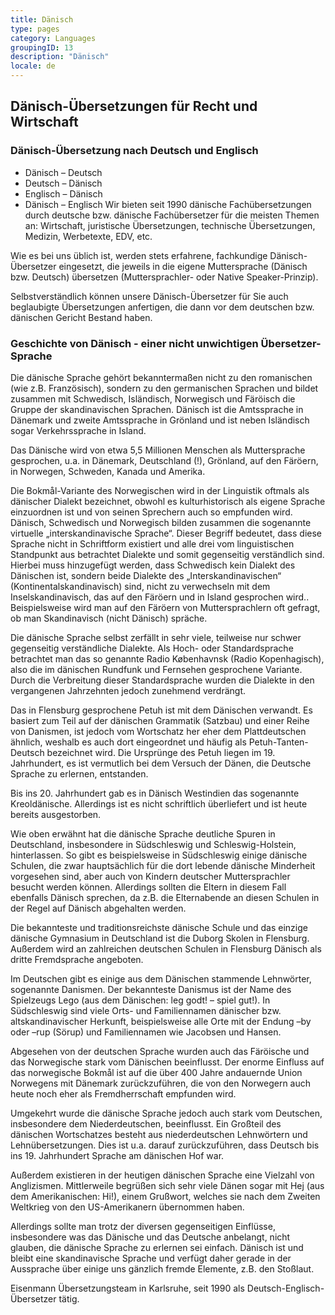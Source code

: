 ```yaml
---
title: Dänisch
type: pages
category: Languages
groupingID: 13
description: "Dänisch"
locale: de
---
```


## Dänisch-Übersetzungen für Recht und Wirtschaft
### Dänisch-Übersetzung nach Deutsch und Englisch
- Dänisch – Deutsch
- Deutsch – Dänisch
- Englisch – Dänisch
- Dänisch – Englisch
Wir bieten seit 1990 dänische Fachübersetzungen durch deutsche bzw. dänische Fachübersetzer für die meisten  Themen an: Wirtschaft, juristische Übersetzungen, technische Übersetzungen, Medizin, Werbetexte, EDV, etc.

Wie es bei uns üblich ist, werden stets erfahrene, fachkundige Dänisch-Übersetzer eingesetzt, die jeweils in die eigene Muttersprache (Dänisch bzw. Deutsch) übersetzen (Muttersprachler- oder Native Speaker-Prinzip).

Selbstverständlich können unsere Dänisch-Übersetzer für Sie auch beglaubigte Übersetzungen anfertigen, die dann vor dem deutschen bzw. dänischen Gericht Bestand haben.

### Geschichte von Dänisch - einer nicht unwichtigen Übersetzer-Sprache
Die dänische Sprache  gehört bekanntermaßen nicht zu den romanischen (wie z.B. Französisch), sondern zu den germanischen Sprachen und bildet zusammen mit Schwedisch, Isländisch, Norwegisch und Färöisch die Gruppe der skandinavischen Sprachen. Dänisch ist die Amtssprache in Dänemark und zweite Amtssprache in Grönland und ist neben Isländisch sogar Verkehrssprache in Island.

Das Dänische wird von etwa 5,5 Millionen Menschen als Muttersprache gesprochen, u.a. in Dänemark, Deutschland (!),  Grönland, auf den Färöern, in Norwegen, Schweden, Kanada und Amerika.

Die Bokmål-Variante des Norwegischen wird in der Linguistik oftmals als dänischer Dialekt bezeichnet, obwohl es kulturhistorisch als eigene Sprache einzuordnen ist und von seinen Sprechern auch so empfunden wird. Dänisch, Schwedisch und Norwegisch bilden zusammen die sogenannte virtuelle „interskandinavische Sprache“. Dieser Begriff bedeutet, dass diese Sprache nicht in Schriftform existiert und alle drei vom linguistischen Standpunkt aus betrachtet Dialekte und somit gegenseitig verständlich sind. Hierbei muss hinzugefügt werden, dass Schwedisch kein Dialekt des Dänischen ist, sondern beide Dialekte des „Interskandinavischen“ (Kontinentalskandinavisch) sind, nicht zu verwechseln mit dem Inselskandinavisch, das auf den Färöern und in Island gesprochen wird.. Beispielsweise wird man auf den Färöern von Muttersprachlern oft gefragt, ob man Skandinavisch (nicht Dänisch) spräche.

Die dänische Sprache selbst zerfällt in sehr viele, teilweise nur schwer gegenseitig verständliche Dialekte. Als Hoch- oder Standardsprache betrachtet man das so genannte Radio Københavnsk (Radio Kopenhagisch), also die im dänischen Rundfunk und Fernsehen gesprochene Variante. Durch die Verbreitung dieser Standardsprache wurden die Dialekte in den vergangenen Jahrzehnten jedoch zunehmend verdrängt.

Das in Flensburg gesprochene Petuh ist mit dem Dänischen verwandt. Es basiert zum Teil auf der dänischen Grammatik (Satzbau) und einer Reihe von Danismen, ist jedoch vom Wortschatz her eher dem Plattdeutschen ähnlich, weshalb es auch dort eingeordnet und häufig als Petuh-Tanten-Deutsch bezeichnet wird. Die Ursprünge des Petuh liegen im 19. Jahrhundert, es ist vermutlich bei dem Versuch der Dänen, die Deutsche Sprache zu erlernen, entstanden.

Bis ins 20. Jahrhundert gab es in Dänisch Westindien das sogenannte Kreoldänische. Allerdings ist es nicht schriftlich überliefert und ist heute bereits ausgestorben.

Wie oben erwähnt hat die dänische Sprache deutliche Spuren in Deutschland, insbesondere in Südschleswig und Schleswig-Holstein, hinterlassen. So gibt es beispielsweise in Südschleswig einige dänische Schulen, die zwar hauptsächlich für die dort lebende dänische Minderheit vorgesehen sind, aber auch von Kindern deutscher Muttersprachler besucht werden können. Allerdings sollten die Eltern in diesem Fall ebenfalls Dänisch sprechen, da z.B. die Elternabende an diesen Schulen in der Regel auf Dänisch abgehalten werden.

Die bekannteste und traditionsreichste dänische Schule und das einzige dänische Gymnasium in Deutschland ist die Duborg Skolen in Flensburg. Außerdem wird an zahlreichen deutschen Schulen in Flensburg Dänisch als dritte Fremdsprache angeboten.

Im Deutschen gibt es einige aus dem Dänischen stammende Lehnwörter, sogenannte Danismen. Der bekannteste Danismus ist der Name des Spielzeugs Lego (aus dem Dänischen: leg godt! – spiel gut!). In Südschleswig sind viele Orts- und Familiennamen dänischer bzw. altskandinavischer Herkunft, beispielsweise alle Orte mit der Endung –by oder –rup (Sörup) und Familiennamen wie Jacobsen und Hansen.

Abgesehen von der deutschen Sprache wurden auch das Färöische und das Norwegische stark vom Dänischen beeinflusst. Der enorme Einfluss auf das norwegische Bokmål ist auf die über 400 Jahre andauernde Union Norwegens mit Dänemark zurückzuführen, die von den Norwegern auch heute noch eher als Fremdherrschaft empfunden wird.

Umgekehrt wurde die dänische Sprache jedoch auch stark vom Deutschen, insbesondere dem Niederdeutschen, beeinflusst. Ein Großteil des dänischen Wortschatzes besteht aus niederdeutschen Lehnwörtern und Lehnübersetzungen. Dies ist u.a. darauf zurückzuführen, dass Deutsch bis ins 19. Jahrhundert Sprache am dänischen Hof war.

Außerdem existieren in der heutigen dänischen Sprache eine Vielzahl von Anglizismen. Mittlerweile begrüßen sich sehr viele Dänen sogar mit Hej (aus dem Amerikanischen: Hi!), einem Grußwort, welches sie nach dem Zweiten Weltkrieg von den US-Amerikanern übernommen haben.

Allerdings sollte man trotz der diversen gegenseitigen Einflüsse, insbesondere was das Dänische und das Deutsche anbelangt, nicht glauben, die dänische Sprache zu erlernen sei einfach. Dänisch ist und bleibt eine skandinavische Sprache und verfügt daher gerade in der Aussprache über einige uns gänzlich fremde Elemente, z.B. den Stoßlaut.

 

Eisenmann Übersetzungsteam in Karlsruhe, seit 1990 als Deutsch-Englisch-Übersetzer tätig.
